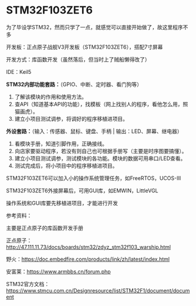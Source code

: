 # STM32F103ZET6

为了毕设学STM32，然而只学了一点，就感觉可以直接开始做了，故这里程序不多

开发板：正点原子战舰V3开发板（STM32F103ZET6），搭配7寸屏幕

开发方式：库函数开发（虽然落后，但当时上了贼船懒得改了）

IDE：Keil5

**STM32内部功能套路：**（GPIO、中断、定时器、看门狗等）

1. 了解该模块的作用和使用方法。
2. 查API（知道基本API的功能），找模板（网上找别人的程序，看他怎么用，照猫画虎）。
3. 建立小项目测试调参，将调好的程序移植进项目。

**外设套路：**（输入：传感器、鼠标、键盘、手柄 | 输出：LED、屏幕、继电器）

1. 看模块手册，知道引脚作用，正确接线。
2. 向店家要驱动程序，若没有则自己也可根据手册写（主要是时序图要搞懂）。
3. 建立小项目测试调参，测试模块的各功能。模块的数据可用串口/LED查看。
4. 测试完成后，将小项目中的程序移植进项目。

STM32F103ZET6可以加入小的操作系统管理任务，如FreeRTOS，UCOS-III

STM32F103ZET6外接屏幕后，可用GUI库，如EMWIN，LittleVGL

操作系统和GUI库要先移植进项目，才能进行开发

参考资料：

主要是正点原子的库函数开发手册

正点原子：<http://47.111.11.73/docs/boards/stm32/zdyz_stm32f103_warship.html>

野火：<https://doc.embedfire.com/products/link/zh/latest/index.html>

安富莱：<https://www.armbbs.cn/forum.php>

STM32官方文档：<https://www.stmcu.com.cn/Designresource/list/STM32F1/document/document>
